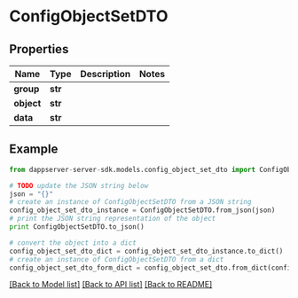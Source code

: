 # ConfigObjectSetDTO


## Properties

Name | Type | Description | Notes
------------ | ------------- | ------------- | -------------
**group** | **str** |  | 
**object** | **str** |  | 
**data** | **str** |  | 

## Example

```python
from dappserver-server-sdk.models.config_object_set_dto import ConfigObjectSetDTO

# TODO update the JSON string below
json = "{}"
# create an instance of ConfigObjectSetDTO from a JSON string
config_object_set_dto_instance = ConfigObjectSetDTO.from_json(json)
# print the JSON string representation of the object
print ConfigObjectSetDTO.to_json()

# convert the object into a dict
config_object_set_dto_dict = config_object_set_dto_instance.to_dict()
# create an instance of ConfigObjectSetDTO from a dict
config_object_set_dto_form_dict = config_object_set_dto.from_dict(config_object_set_dto_dict)
```
[[Back to Model list]](../README.md#documentation-for-models) [[Back to API list]](../README.md#documentation-for-api-endpoints) [[Back to README]](../README.md)


